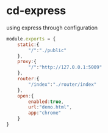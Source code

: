 # cd-express
using express through configuration
```js
module.exports = {
    static:{
        "/":"./public"
    },
    proxy:{
        "/":"http://127.0.0.1:5009"
    },
    router:{
        "/index":"./router/index"
    },
    open:{
        enabled:true,
        url:"demo.html",
        app:"chrome"
    }
}
```